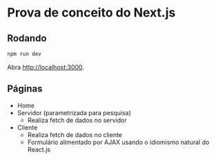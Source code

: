 
# Prova de conceito do Next.js

## Rodando

```bash
npm run dev

```

Abra [http://localhost:3000](http://localhost:3000).

## Páginas

* Home
* Servidor (parametrizada para pesquisa)
  * Realiza fetch de dados no servidor
* Cliente
  * Realiza fetch de dados no cliente
  * Formulário alimentado por AJAX usando o idiomismo natural do React.js